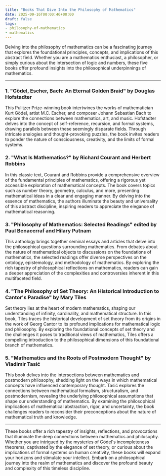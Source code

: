```yaml
---
title: "Books That Dive Into the Philosophy of Mathematics"
date: 2025-09-16T00:00:46+00:00
draft: false
tags: 
- philosophy-of-mathematics
- mathematics
---
```


Delving into the philosophy of mathematics can be a fascinating journey that explores the foundational principles, concepts, and implications of this abstract field. Whether you are a mathematics enthusiast, a philosopher, or simply curious about the intersection of logic and numbers, these five books offer profound insights into the philosophical underpinnings of mathematics.

---

### 1. "Gödel, Escher, Bach: An Eternal Golden Braid" by Douglas Hofstadter

This Pulitzer Prize-winning book intertwines the works of mathematician Kurt Gödel, artist M.C. Escher, and composer Johann Sebastian Bach to explore the connections between mathematics, art, and music. Hofstadter delves into the concept of self-reference, recursion, and formal systems, drawing parallels between these seemingly disparate fields. Through intricate analogies and thought-provoking puzzles, the book invites readers to ponder the nature of consciousness, creativity, and the limits of formal systems.

### 2. "What Is Mathematics?" by Richard Courant and Herbert Robbins

In this classic text, Courant and Robbins provide a comprehensive overview of the fundamental principles of mathematics, offering a rigorous yet accessible exploration of mathematical concepts. The book covers topics such as number theory, geometry, calculus, and more, presenting mathematical ideas in a clear and engaging manner. By delving into the essence of mathematics, the authors illuminate the beauty and universality of this abstract discipline, inspiring readers to appreciate the elegance of mathematical reasoning.

### 3. "Philosophy of Mathematics: Selected Readings" edited by Paul Benacerraf and Hilary Putnam

This anthology brings together seminal essays and articles that delve into the philosophical questions surrounding mathematics. From debates about the nature of mathematical objects to discussions on the foundations of mathematics, the selected readings offer diverse perspectives on the ontology, epistemology, and methodology of mathematics. By exploring the rich tapestry of philosophical reflections on mathematics, readers can gain a deeper appreciation of the complexities and controversies inherent in this multifaceted field.

### 4. "The Philosophy of Set Theory: An Historical Introduction to Cantor's Paradise" by Mary Tiles

Set theory lies at the heart of modern mathematics, shaping our understanding of infinity, cardinality, and mathematical structure. In this book, Tiles traces the historical development of set theory from its origins in the work of Georg Cantor to its profound implications for mathematical logic and philosophy. By exploring the foundational concepts of set theory and the challenges it poses to traditional views of mathematics, Tiles offers a compelling introduction to the philosophical dimensions of this foundational branch of mathematics.

### 5. "Mathematics and the Roots of Postmodern Thought" by Vladimir Tasić

This book delves into the intersections between mathematics and postmodern philosophy, shedding light on the ways in which mathematical concepts have influenced contemporary thought. Tasić explores the connections between mathematical formalism, structuralism, and postmodernism, revealing the underlying philosophical assumptions that shape our understanding of mathematics. By examining the philosophical implications of mathematical abstraction, rigor, and uncertainty, the book challenges readers to reconsider their preconceptions about the nature of mathematical truth and knowledge.

---

These books offer a rich tapestry of insights, reflections, and provocations that illuminate the deep connections between mathematics and philosophy. Whether you are intrigued by the mysteries of Gödel's incompleteness theorems, captivated by the elegance of set theory, or curious about the implications of formal systems on human creativity, these books will expand your horizons and stimulate your intellect. Embark on a philosophical journey into the realm of mathematics and discover the profound beauty and complexity of this timeless discipline.